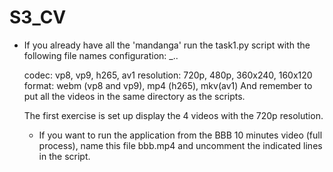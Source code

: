 # S3_CV

- If you already have all the 'mandanga' run the task1.py script with the following file names configuration: <codec>_<resolution>.<format>.

  codec: vp8, vp9, h265, av1
  resolution: 720p, 480p, 360x240, 160x120
  format: webm (vp8 and vp9), mp4 (h265), mkv(av1)
  And remember to put all the videos in the same directory as the scripts.

  The first exercise is set up display the 4 videos with the 720p resolution.
  
  - If you want to run the application from the BBB 10 minutes video (full process), name this file bbb.mp4 and uncomment the indicated lines in the script.
  
  
  

